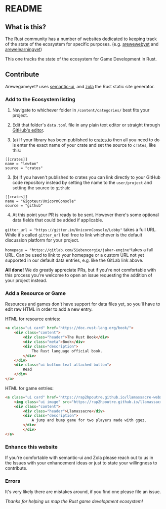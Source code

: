 # README

## What is this?

The Rust community has a number of websites dedicated to keeping track of the state of the ecosystem for specific purposes. (e.g. [arewewebyet](http://www.arewewebyet.org) and [arewelearningyet](http://www.arewelearningyet.com))

This one tracks the state of the ecosystem for Game Development in Rust.

## Contribute
Arewegameyet? uses [semantic-ui](http://semantic-ui.com/), and [zola](https://github.com/getzola/zola) the Rust static site generator. 

### Add to the Ecosystem listing

1. Navigate to whichever folder in `/content/categories/` best fits your project.

2. Edit that folder's `data.toml` file in any plain text editor or straight through [GitHub's editor](https://help.github.com/articles/editing-files-in-another-user-s-repository/).

3. (a) If your library has been published to [crates.io](https://crates.io/) then all you need to do is enter the exact name of your crate and set the source to `crates`, like this:

```
[[crates]]
name = "lewton"
source = "crates"
```

3. (b) If you haven't published to crates you can link directly to your GitHub code repository instead by setting the name to the `user/project` and setting the source to `github`:

```
[[crates]]
name = "Gigoteur/UnicornConsole"
source = "github"
```

4. At this point your PR is ready to be sent. However there's some optional data fields that could be added if applicable.

`gitter_url = "https://gitter.im/UnicornConsole/Lobby"` takes a full URL. While it's called `gitter_url` feel free to link whichever is the default discussion platform for your project.

`homepage = "https://gitlab.com/Siebencorgie/jakar-engine"`takes a full URL. Can be used to link to your homepage or a custom URL not yet supported in our default data entries, e.g. like the GitLab link above.

**All done!** We do greatly appreciate PRs, but if you're not comfortable with this process you're welcome to open an issue requesting the addition of your project instead.

### Add a Resource or Game

Resources and games don't have support for data files yet, so you'll have to edit raw HTML in order to add a new entry. 

HTML for resource entries:

```html
<a class="ui card" href="https://doc.rust-lang.org/book/">
    <div class="content">
        <div class="header">The Rust Book</div>
        <div class="meta">Book</div>
        <div class="description">
            The Rust language official book.
        </div>
    </div>
    <div class="ui bottom teal attached button">
        Read
    </div>
</a>
```

HTML for game entries:

```html
<a class="ui card" href="https://rap2hpoutre.github.io/llamassacre-website/">
    <img class="ui image" src="https://rap2hpoutre.github.io/llamassacre-website/screen.png">
    <div class="content">
        <div class="header">Llamassacre</div>
        <div class="description">
            A jump and bump game for two players made with ggez.
        </div>
        </div>
</a>
```

### Enhance this website

If you're comfortable with semantic-ui and Zola please reach out to us in the Issues with your enhancement ideas or just to state your willingness to contribute.

### Errors
It's very likely there are mistakes around, if you find one please file an issue.


*Thanks for helping us map the Rust game development ecosystem!*
